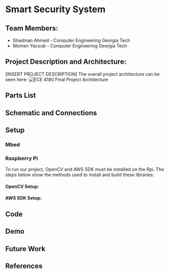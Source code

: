 # Smart Security System

## Team Members:
  * Shadman Ahmed - Computer Engineering Georgia Tech
  * Momen Yacoub - Computer Engineering Georgia Tech

## Project Description and Architecture:
[INSERT PROJECT DESCRIPTION]
The overall project architecture can be seen here:
![ECE 4180 Final Project Architecture](https://user-images.githubusercontent.com/59095227/116839644-242dd580-aba1-11eb-978e-9eef24af0ac4.png)

## Parts List

## Schematic and Connections

## Setup
### Mbed
### Raspberry Pi
To run our project, OpenCV and AWS SDK must be installed on the Rpi. The steps below show the methods used to install and build these libraries:

#### OpenCV Setup:

#### AWS SDK Setup:

## Code

## Demo

## Future Work

## References
